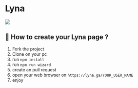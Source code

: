 # Lyna

<a href="https://lyna.ga/">
    <img src="https://api.netlify.com/api/v1/badges/d5847749-1cda-4d52-9efa-110b78b5515d/deploy-status" />
</a>

## 📝 How to create your Lyna page ?

1. Fork the project
2. Clone on your pc
3. run `npm install`
4. run `npm run wizard`
5. create an pull request
6. open your web browser on `https://lyna.ga/YOUR_USER_NAME`
7. enjoy
